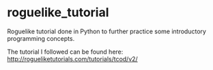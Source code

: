 # roguelike_tutorial
Roguelike tutorial done in Python to further practice some introductory programming concepts. 

The tutorial I followed can be found here: http://rogueliketutorials.com/tutorials/tcod/v2/
